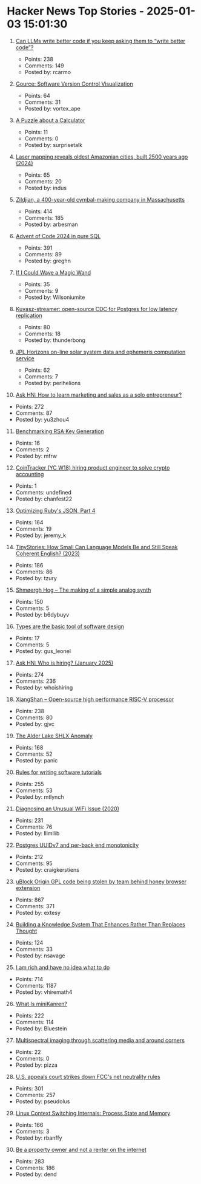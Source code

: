# Hacker News Top Stories - 2025-01-03 15:01:30

1. [Can LLMs write better code if you keep asking them to “write better code”?](https://minimaxir.com/2025/01/write-better-code/)
   - Points: 238
   - Comments: 149
   - Posted by: rcarmo

2. [Gource: Software Version Control Visualization](https://github.com/acaudwell/Gource)
   - Points: 64
   - Comments: 31
   - Posted by: vortex_ape

3. [A Puzzle about a Calculator](https://aperiodical.com/2024/12/a-puzzle-about-a-calculator/)
   - Points: 11
   - Comments: 0
   - Posted by: surprisetalk

4. [Laser mapping reveals oldest Amazonian cities, built 2500 years ago (2024)](https://www.science.org/content/article/laser-mapping-reveals-oldest-amazonian-cities-built-2500-years-ago)
   - Points: 65
   - Comments: 20
   - Posted by: indus

5. [Zildjian, a 400-year-old cymbal-making company in Massachusetts](https://www.wbur.org/news/2024/12/16/400-years-zildjian-cymbals-massachusetts)
   - Points: 414
   - Comments: 185
   - Posted by: arbesman

6. [Advent of Code 2024 in pure SQL](http://databasearchitects.blogspot.com/2024/12/advent-of-code-2024-in-pure-sql.html)
   - Points: 391
   - Comments: 89
   - Posted by: greghn

7. [If I Could Wave a Magic Wand](https://wilsoniumite.com/2024/12/30/if-i-could-wave-a-magic-wand/)
   - Points: 35
   - Comments: 9
   - Posted by: Wilsoniumite

8. [Kuvasz-streamer: open-source CDC for Postgres for low latency replication](https://streamer.kuvasz.io/)
   - Points: 80
   - Comments: 18
   - Posted by: thunderbong

9. [JPL Horizons on-line solar system data and ephemeris computation service](https://ssd.jpl.nasa.gov/horizons/)
   - Points: 62
   - Comments: 7
   - Posted by: perihelions

10. [Ask HN: How to learn marketing and sales as a solo entrepreneur?](undefined)
   - Points: 272
   - Comments: 87
   - Posted by: yu3zhou4

11. [Benchmarking RSA Key Generation](https://words.filippo.io/dispatches/rsa-keygen-bench/)
   - Points: 16
   - Comments: 2
   - Posted by: mfrw

12. [CoinTracker (YC W18) hiring product engineer to solve crypto accounting](https://jobs.ashbyhq.com/cointracker/c039fbb9-2ed7-4a68-bc7a-c6f929d5d5e5)
   - Points: 1
   - Comments: undefined
   - Posted by: chanfest22

13. [Optimizing Ruby's JSON, Part 4](https://byroot.github.io/ruby/json/2024/12/29/optimizing-ruby-json-part-4.html)
   - Points: 164
   - Comments: 19
   - Posted by: jeremy_k

14. [TinyStories: How Small Can Language Models Be and Still Speak Coherent English? (2023)](https://arxiv.org/abs/2305.07759)
   - Points: 186
   - Comments: 86
   - Posted by: tzury

15. [Shmøergh Hog – The making of a simple analog synth](https://www.peterzimon.com/hog/)
   - Points: 150
   - Comments: 5
   - Posted by: b6dybuyv

16. [Types are the basic tool of software design](https://www.tedinski.com/2018/12/05/types-as-design-tool.html)
   - Points: 17
   - Comments: 5
   - Posted by: gus_leonel

17. [Ask HN: Who is hiring? (January 2025)](undefined)
   - Points: 274
   - Comments: 236
   - Posted by: whoishiring

18. [XiangShan – Open-source high performance RISC-V processor](https://github.com/OpenXiangShan/XiangShan)
   - Points: 238
   - Comments: 80
   - Posted by: gjvc

19. [The Alder Lake SHLX Anomaly](https://tavianator.com/2025/shlx.html)
   - Points: 168
   - Comments: 52
   - Posted by: panic

20. [Rules for writing software tutorials](https://refactoringenglish.com/chapters/rules-for-software-tutorials/)
   - Points: 255
   - Comments: 53
   - Posted by: mtlynch

21. [Diagnosing an Unusual WiFi Issue (2020)](https://ryuuta.net/blog/diagnosing-an-unsual-wifi-issue/)
   - Points: 231
   - Comments: 76
   - Posted by: llimllib

22. [Postgres UUIDv7 and per-back end monotonicity](https://brandur.org/fragments/uuid-v7-monotonicity)
   - Points: 212
   - Comments: 95
   - Posted by: craigkerstiens

23. [uBlock Origin GPL code being stolen by team behind honey browser extension](https://old.reddit.com/r/uBlockOrigin/comments/1hr6xjc/ubo_quick_filters_list_being_stolen_by_team/)
   - Points: 867
   - Comments: 371
   - Posted by: extesy

24. [Building a Knowledge System That Enhances Rather Than Replaces Thought](https://nsavage.substack.com/p/beyond-rag-building-a-knowledge-management)
   - Points: 124
   - Comments: 33
   - Posted by: nsavage

25. [I am rich and have no idea what to do](https://vinay.sh/i-am-rich-and-have-no-idea-what-to-do-with-my-life/)
   - Points: 714
   - Comments: 1187
   - Posted by: vhiremath4

26. [What Is miniKanren?](http://minikanren.org/)
   - Points: 222
   - Comments: 114
   - Posted by: Bluestein

27. [Multispectral imaging through scattering media and around corners](https://opg.optica.org/oe/fulltext.cfm?uri=oe-32-27-48786&id=566035)
   - Points: 22
   - Comments: 0
   - Posted by: pizza

28. [U.S. appeals court strikes down FCC's net neutrality rules](https://www.tvtechnology.com/news/sixth-circuit-of-appeals-strikes-down-fccs-net-neutrality-rules)
   - Points: 301
   - Comments: 257
   - Posted by: pseudolus

29. [Linux Context Switching Internals: Process State and Memory](https://blog.codingconfessions.com/p/linux-context-switching-internals)
   - Points: 166
   - Comments: 3
   - Posted by: rbanffy

30. [Be a property owner and not a renter on the internet](https://den.dev/blog/be-a-property-owner-not-a-renter-on-the-internet/)
   - Points: 283
   - Comments: 186
   - Posted by: dend

